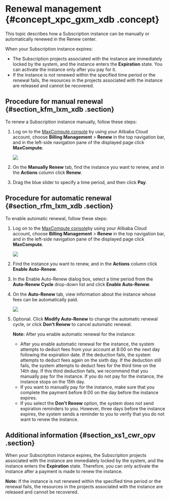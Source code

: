 # Renewal management {#concept_xpc_gxm_xdb .concept}

This topic describes how a Subscription instance can be manually or automatically renewed in the Renew center.

When your Subscription instance expires:

-   The Subscription projects associated with the instance are immediately locked by the system, and the instance enters the **Expiration** state. You can activate the instance only after you pay for it.
-   If the instance is not renewed within the specified time period or the renewal fails, the resources in the projects associated with the instance are released and cannot be recovered.

## Procedure for manual renewal {#section_kfm_lxm_xdb .section}

To renew a Subscription instance manually, follow these steps:

1.  Log on to the [MaxCompute console](https://renew-intl.console.aliyun.com/?spm=a2c95.c0e1020.app.9.df741127W29Zuz#/renew/odpsplus_intl?_k=gcoojz) by using your Alibaba Cloud account, choose **Billing Management** \> **Renew** in the top navigation bar, and in the left-side navigation pane of the displayed page click **MaxCompute**.

    ![](http://static-aliyun-doc.oss-cn-hangzhou.aliyuncs.com/assets/img/13800/156404878752765_en-US.jpg)

2.  On the **Manually Renew** tab, find the instance you want to renew, and in the **Actions** column click **Renew**.
3.  Drag the blue slider to specify a time period, and then click **Pay**.

## Procedure for automatic renewal {#section_rfm_lxm_xdb .section}

To enable automatic renewal, follow these steps:

1.  Log on to the [MaxCompute console](https://renew-intl.console.aliyun.com/?spm=a2c95.c0e1020.app.9.df741127W29Zuz#/renew/odpsplus_intl?_k=gcoojz)by using your Alibaba Cloud account, choose **Billing Management** \> **Renew** in the top navigation bar, and in the left-side navigation pane of the displayed page click **MaxCompute**.

    ![](http://static-aliyun-doc.oss-cn-hangzhou.aliyuncs.com/assets/img/13800/156404878752759_en-US.jpg)

2.  Find the instance you want to renew, and in the **Actions** column click **Enable Auto-Renew**.
3.  In the Enable Auto-Renew dialog box, select a time period from the **Auto-Renew Cycle** drop-down list and click **Enable Auto-Renew**.
4.  On the **Auto-Renew** tab, view information about the instance whose fees can be automatically paid.

    ![](http://static-aliyun-doc.oss-cn-hangzhou.aliyuncs.com/assets/img/13800/156404878752761_en-US.jpg)

5.  Optional. Click **Modify Auto-Renew** to change the automatic renewal cycle, or click **Don't Renew** to cancel automatic renewal.

    **Note:** After you enable automatic renewal for the instance:

    -   After you enable automatic renewal for the instance, the system attempts to deduct fees from your account at 8:00 on the next day following the expiration date. If the deduction fails, the system attempts to deduct fees again on the sixth day. If the deduction still fails, the system attempts to deduct fees for the third time on the 14th day. If this third deduction fails, we recommend that you manually pay for the instance. If you do not pay for the instance, the instance stops on the 15th day.
    -   If you want to manually pay for the instance, make sure that you complete the payment before 8:00 on the day before the instance expires.
    -   If you select the **Don't Renew** option, the system does not send expiration reminders to you. However, three days before the instance expires, the system sends a reminder to you to verify that you do not want to renew the instance.

## Additional information {#section_xs1_cwr_opv .section}

When your Subscription instance expires, the Subscription projects associated with the instance are immediately locked by the system, and the instance enters the **Expiration** state. Therefore, you can only activate the instance after a payment is made to renew the instance.

**Note:** If the instance is not renewed within the specified time period or the renewal fails, the resources in the projects associated with the instance are released and cannot be recovered.

